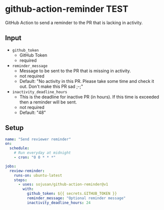 # github-action-reminder TEST

GitHub Action to send a reminder to the PR that is lacking in activity.

## Input

* `github_token`
  * GitHub Token
  * required
* `reminder_message`
  * Message to be sent to the PR that is missing in activity.
  * not required
  * Default: "No activity in this PR. Please take some time and check it out. Don't make this PR sad ;-;"
* `inactivity_deadline_hours`
  * This is the deadline for inactive PR (in hours). If this time is exceeded then a reminder will be sent.
  * not required
  * Default: "48"

## Setup

```yaml
name: "Send reviewer reminder"
on:
  schedule:
    # Run everyday at midnight
    - cron: "0 0 * * *"

jobs:
  review-reminder:
    runs-on: ubuntu-latest
    steps:
      - uses: sojusan/github-action-reminder@v1
        with:
          github_token: ${{ secrets.GITHUB_TOKEN }}
          reminder_message: "Optional reminder message"
          inactivity_deadline_hours: 24
```
